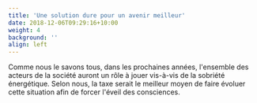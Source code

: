 ```yaml
---
title: 'Une solution dure pour un avenir meilleur'
date: 2018-12-06T09:29:16+10:00
weight: 4
background: ''
align: left
---
```


Comme nous le savons tous, dans les prochaines années, l'ensemble des acteurs de la société auront un rôle à jouer vis-à-vis de la sobriété énergétique. Selon nous, la taxe serait le meilleur moyen de faire évoluer cette situation afin de forcer l'éveil des consciences.
